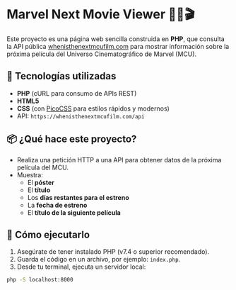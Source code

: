 # Marvel Next Movie Viewer 🦸‍♂️🎬

Este proyecto es una página web sencilla construida en **PHP**, que consulta la API pública [whenisthenextmcufilm.com](https://whenisthenextmcufilm.com/) para mostrar información sobre la próxima película del Universo Cinematográfico de Marvel (MCU).

## 🧩 Tecnologías utilizadas

- **PHP** (cURL para consumo de APIs REST)
- **HTML5**
- **CSS** (con [PicoCSS](https://picocss.com/) para estilos rápidos y modernos)
- API: `https://whenisthenextmcufilm.com/api`

## 📦 ¿Qué hace este proyecto?

- Realiza una petición HTTP a una API para obtener datos de la próxima película del MCU.
- Muestra:
  - El **póster**
  - El **título**
  - Los **días restantes para el estreno**
  - La **fecha de estreno**
  - El **título de la siguiente película**

## 🚀 Cómo ejecutarlo

1. Asegúrate de tener instalado PHP (v7.4 o superior recomendado).
2. Guarda el código en un archivo, por ejemplo: `index.php`.
3. Desde tu terminal, ejecuta un servidor local:

```bash
php -S localhost:8000
